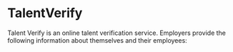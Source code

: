 # TalentVerify
Talent Verify is an online talent verification service. Employers provide the following information about  themselves and their employees:

